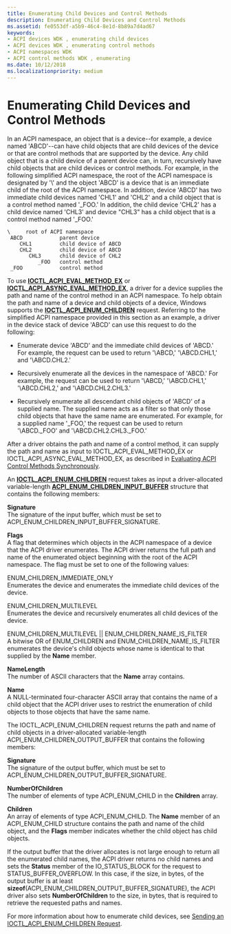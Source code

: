 ```yaml
---
title: Enumerating Child Devices and Control Methods
description: Enumerating Child Devices and Control Methods
ms.assetid: fe0553df-a5b9-46c4-8e1d-8b89a7d4ad67
keywords:
- ACPI devices WDK , enumerating child devices
- ACPI devices WDK , enumerating control methods
- ACPI namespaces WDK
- ACPI control methods WDK , enumerating
ms.date: 10/12/2018
ms.localizationpriority: medium
---
```


# Enumerating Child Devices and Control Methods


In an ACPI namespace, an object that is a device--for example, a device named 'ABCD'--can have child objects that are child devices of the device or that are control methods that are supported by the device. Any child object that is a child device of a parent device can, in turn, recursively have child objects that are child devices or control methods. For example, in the following simplified ACPI namespace, the root of the ACPI namespace is designated by '\\' and the object 'ABCD' is a device that is an immediate child of the root of the ACPI namespace. In addition, device 'ABCD' has two immediate child devices named 'CHL1' and 'CHL2' and a child object that is a control method named '\_FOO.' In addition, the child device 'CHL2' has a child device named 'CHL3' and device "CHL3" has a child object that is a control method named '\_FOO.'

```syntax
\     root of ACPI namespace
 ABCD            parent device 
    CHL1         child device of ABCD
    CHL2         child device of ABCD
       CHL3      child device of CHL2
          _FOO   control method
 _FOO            control method
```

To use [**IOCTL\_ACPI\_EVAL\_METHOD\_EX**](https://docs.microsoft.com/windows-hardware/drivers/ddi/acpiioct/ni-acpiioct-ioctl_acpi_eval_method_ex) or [**IOCTL\_ACPI\_ASYNC\_EVAL\_METHOD\_EX**](https://docs.microsoft.com/windows-hardware/drivers/ddi/acpiioct/ni-acpiioct-ioctl_acpi_async_eval_method_ex), a driver for a device supplies the path and name of the control method in an ACPI namespace. To help obtain the path and name of a device and child objects of a device, Windows supports the [**IOCTL\_ACPI\_ENUM\_CHILDREN**](https://docs.microsoft.com/windows-hardware/drivers/ddi/acpiioct/ni-acpiioct-ioctl_acpi_enum_children) request. Referring to the simplified ACPI namespace provided in this section as an example, a driver in the device stack of device 'ABCD' can use this request to do the following:

-   Enumerate device 'ABCD' and the immediate child devices of 'ABCD.' For example, the request can be used to return '\\ABCD,' '\\ABCD.CHL1,' and '\\ABCD.CHL2.'

-   Recursively enumerate all the devices in the namespace of 'ABCD.' For example, the request can be used to return '\\ABCD,' '\\ABCD.CHL1,' '\\ABCD.CHL2,' and '\\ABCD.CHL2.CHL3.'

-   Recursively enumerate all descendant child objects of 'ABCD' of a supplied name. The supplied name acts as a filter so that only those child objects that have the same name are enumerated. For example, for a supplied name '\_FOO,' the request can be used to return '\\ABCD.\_FOO' and '\\ABCD.CHL2.CHL3.\_FOO.'

After a driver obtains the path and name of a control method, it can supply the path and name as input to IOCTL\_ACPI\_EVAL\_METHOD\_EX or IOCTL\_ACPI\_ASYNC\_EVAL\_METHOD\_EX, as described in [Evaluating ACPI Control Methods Synchronously](evaluating-acpi-control-methods-synchronously.md).

An [**IOCTL\_ACPI\_ENUM\_CHILDREN**](https://docs.microsoft.com/windows-hardware/drivers/ddi/acpiioct/ni-acpiioct-ioctl_acpi_enum_children) request takes as input a driver-allocated variable-length [**ACPI\_ENUM\_CHILDREN\_INPUT\_BUFFER**](https://docs.microsoft.com/windows-hardware/drivers/ddi/acpiioct/ns-acpiioct-_acpi_enum_children_input_buffer) structure that contains the following members:

<a href="" id="signature"></a>**Signature**  
The signature of the input buffer, which must be set to ACPI\_ENUM\_CHILDREN\_INPUT\_BUFFER\_SIGNATURE.

<a href="" id="flags"></a>**Flags**  
A flag that determines which objects in the ACPI namespace of a device that the ACPI driver enumerates. The ACPI driver returns the full path and name of the enumerated object beginning with the root of the ACPI namespace. The flag must be set to one of the following values:

<a href="" id="enum-children-immediate-only"></a>ENUM\_CHILDREN\_IMMEDIATE\_ONLY  
Enumerates the device and enumerates the immediate child devices of the device.

<a href="" id="enum-children-multilevel"></a>ENUM\_CHILDREN\_MULTILEVEL  
Enumerates the device and recursively enumerates all child devices of the device.

<a href="" id="enum-children-multilevel----enum-children-name-is-filter-"></a>ENUM\_CHILDREN\_MULTILEVEL || ENUM\_CHILDREN\_NAME\_IS\_FILTER   
A bitwise OR of ENUM\_CHILDREN and ENUM\_CHILDREN\_NAME\_IS\_FILTER enumerates the device's child objects whose name is identical to that supplied by the **Name** member.

<a href="" id="namelength"></a>**NameLength**  
The number of ASCII characters that the **Name** array contains.

<a href="" id="name"></a>**Name**  
A NULL-terminated four-character ASCII array that contains the name of a child object that the ACPI driver uses to restrict the enumeration of child objects to those objects that have the same name.

The IOCTL\_ACPI\_ENUM\_CHILDREN request returns the path and name of child objects in a driver-allocated variable-length ACPI\_ENUM\_CHILDREN\_OUTPUT\_BUFFER that contains the following members:

<a href="" id="signature"></a>**Signature**  
The signature of the output buffer, which must be set to ACPI\_ENUM\_CHILDREN\_OUTPUT\_BUFFER\_SIGNATURE.

<a href="" id="numberofchildren"></a>**NumberOfChildren**  
The number of elements of type ACPI\_ENUM\_CHILD in the **Children** array.

<a href="" id="children"></a>**Children**  
An array of elements of type ACPI\_ENUM\_CHILD. The **Name** member of an ACPI\_ENUM\_CHILD structure contains the path and name of the child object, and the **Flags** member indicates whether the child object has child objects.

If the output buffer that the driver allocates is not large enough to return all the enumerated child names, the ACPI driver returns no child names and sets the **Status** member of the IO\_STATUS\_BLOCK for the request to STATUS\_BUFFER\_OVERFLOW. In this case, if the size, in bytes, of the output buffer is at least **sizeof**(ACPI\_ENUM\_CHILDREN\_OUTPUT\_BUFFER\_SIGNATURE), the ACPI driver also sets **NumberOfChildren** to the size, in bytes, that is required to retrieve the requested paths and names.

For more information about how to enumerate child devices, see [Sending an IOCTL\_ACPI\_ENUM\_CHILDREN Request](sending-an-ioctl-acpi-enum-children-request.md).
